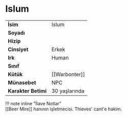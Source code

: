 # Islum   
|  |  |  
|---|---|  
| **İsim** | Islum |  
| **Soyadı** |  |  
| **Hizip** |  |  
| **Cinsiyet** | Erkek |  
| **Irk** | Human |  
| **Sınıf** |  |  
| **Kütük** | [[Warbonter]] |  
| **Münasebet** | NPC |  
| **Karakter Betimi** | 30 yaşlarında |  
  
  
!!! note inline "İlave Notlar"  
	[[Beer Mire]] hanının işletmecisi. Thieves' cant'e hakim.  
  
  
